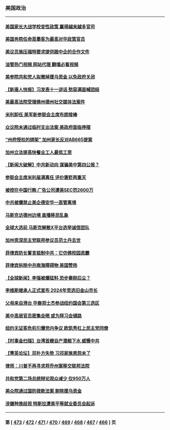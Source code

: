 ### 美国政治
---
#### [美国家长大战学校变性政策 赢得越来越多官司](../../pages/ncid1078159/n14084506.md?09300845) 
#### [美国务院任命蓝墨客为最高对华政策官员](../../pages/ncid1078159/n14084686.md?09300845) 
#### [美议员施压福特要求提供跟中企的合作文件](../../pages/ncid1078159/n14084678.md?09300845) 
#### [油管热门视频 网站代理 翻墙必看视频](http://138.2.39.72:81/youtube.html?epic-marker?09300845)
#### [美参院共和党人拟撤掉援乌资金 以免政府关闭](../../pages/ncid1078159/n14084680.md?09300845) 
#### [【新唐人快报】习发表十一讲话 愁容满面喊团结](../../pages/ncid1078159/n14084622.md?09300845) 
#### [美最高法院受理佛州德州社交媒体法案件](../../pages/ncid1078159/n14084610.md?09300845) 
#### [米利卸任 美军新参联会主席布朗接棒](../../pages/ncid1078159/n14084660.md?09300845) 
#### [众议院未通过临时支出法案 美政府面临停摆](../../pages/ncid1078159/n14084671.md?09300845) 
#### [“州府授权的绑架” 加州家长反对AB665提案](../../pages/ncid1078159/n14084672.md?09300845) 
#### [加州立法提高快餐业工人最低工资](../../pages/ncid1078159/n14084669.md?09300845) 
#### [【新闻大破解】中共新动向 谋骗美中第四公报？](../../pages/ncid1078159/n14084620.md?09300845) 
#### [参联会主席米利届满离任 评价褒贬两重天](../../pages/ncid1078159/n14084612.md?09300845) 
#### [被控在中国行贿 广告公司遭美SEC罚2600万](../../pages/ncid1078159/n14084611.md?09300845) 
#### [中共被爆禁止美企德安华一高管离境](../../pages/ncid1078159/n14084523.md?09300845) 
#### [马斯克访德州边境 直播移民乱象](../../pages/ncid1078159/n14084565.md?09300845) 
#### [全球大选前 马斯克解散X平台选举诚信团队](../../pages/ncid1078159/n14084386.md?09300845) 
#### [加州资深民主党联邦参议员范士丹去世](../../pages/ncid1078159/n14084500.md?09300845) 
#### [菲律宾防长誓言抵制中共：它仿佛校园恶霸](../../pages/ncid1078159/n14084468.md?09300845) 
#### [菲律宾拆除中共南海障碍物 美国赞扬](../../pages/ncid1078159/n14084381.md?09300845) 
#### [【全球新闻】李强被爆猛料 恐步秦刚后尘？](../../pages/ncid1078159/n14084327.md?09300845) 
#### [李维斯继承人正式宣布  2024年竞选旧金山市长](../../pages/ncid1078159/n14084271.md?09300845) 
#### [父母来自港台 华裔郑士杰参战纽约国会第三选区](../../pages/ncid1078159/n14084028.md?09300845) 
#### [美中高层官员密集会晤 或为拜习会铺路](../../pages/ncid1078159/n14083971.md?09300845) 
#### [纽约无证客危机引爆党内争议 欧凯秀杠上民主党同僚](../../pages/ncid1078159/n14083939.md?09300845) 
#### [【时事金扫描】台湾首艘自产潜舰下水 威慑中共](../../pages/ncid1078159/n14083801.md?09300845) 
#### [【菁英论坛】邓朴方失势 习邓家族恩怨未了](../../pages/ncid1078159/n14083690.md?09300845) 
#### [律师：川普不再寻求将乔州案移交联邦法院](../../pages/ncid1078159/n14083863.md?09300845) 
#### [共和党第二场总统辩论观众减少 仅950万人](../../pages/ncid1078159/n14083900.md?09300845) 
#### [美众院通过国防拨款法案 剔除援乌资金](../../pages/ncid1078159/n14083773.md?09300845) 
#### [涉嫌种族歧视 特斯拉遭美平等就业委员会起诉](../../pages/ncid1078159/n14083857.md?09300845) 

---
#### 第 [ [473](./473.md?09300845) / [472](./472.md?09300845) / [471](./471.md?09300845) / [470](./470.md?09300845) / [469](./469.md?09300845) / [468](./468.md?09300845) / [467](./467.md?09300845) / [466](./466.md?09300845) ] 页
